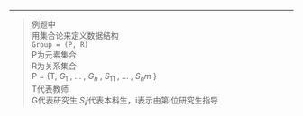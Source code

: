 ---
>例题中  
>用集合论来定义数据结构  
>`Group = (P, R)`   
>P为元素集合  
>R为关系集合  
>P = {T, $G_1$ , ... , $G_n$ , $S_11$ , ... , $S_nm$ }  
>T代表教师  
>G代表研究生
>$S_ij$代表本科生，i表示由第i位研究生指导
>

